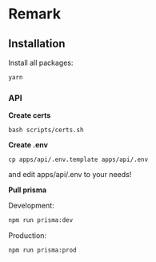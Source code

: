 # Remark

## Installation

Install all packages:

```bash
yarn
```

### API

**Create certs**

```
bash scripts/certs.sh
```

**Create .env**

```
cp apps/api/.env.template apps/api/.env
```

and edit apps/api/.env to your needs!

**Pull prisma**

Development:

```bash
npm run prisma:dev
```

Production:

```bash
npm run prisma:prod
```
